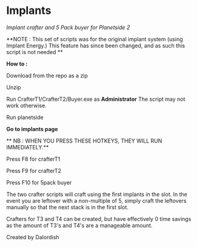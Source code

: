 # Implants
_Implant crafter and 5 Pack buyer for Planetside 2_

**NOTE : This set of scripts was for the original implant system (using Implant Energy.) This feature has since been changed, and as such this script is not needed **

**How to :**

Download from the repo as a zip

Unzip

Run CrafterT1/CrafterT2/Buyer.exe as **Administrator** The script may not work otherwise.

Run planetside

**Go to implants page**

** NB : WHEN YOU PRESS THESE HOTKEYS, THEY WILL RUN IMMEDIATELY.**

Press F8 for crafterT1

Press F9 for crafterT2

Press F10 for 5pack buyer

The two crafter scripts will craft using the first implants in the slot. In the event you are leftover with a non-multiple of 5, simply craft the leftovers manually so that the next stack is in the first slot.

Crafters for T3 and T4 can be created, but have effectively 0 time savings as the amount of T3's and T4's are a manageable amount.


Created by Dalordish
